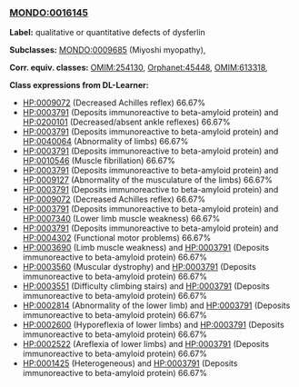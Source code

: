 
### [MONDO:0016145](http://purl.obolibrary.org/obo/MONDO_0016145)
**Label:** qualitative or quantitative defects of dysferlin

**Subclasses:** [MONDO:0009685](http://purl.obolibrary.org/obo/MONDO_0009685) (Miyoshi myopathy), 

**Corr. equiv. classes:** [OMIM:254130](http://purl.obolibrary.org/obo/OMIM_254130), [Orphanet:45448](http://www.orpha.net/ORDO/Orphanet_45448), [OMIM:613318](http://purl.obolibrary.org/obo/OMIM_613318), 

**Class expressions from DL-Learner:**

- [HP:0009072](http://purl.obolibrary.org/obo/HP_0009072) (Decreased Achilles reflex) 66.67%
- [HP:0003791](http://purl.obolibrary.org/obo/HP_0003791) (Deposits immunoreactive to beta-amyloid protein) and [HP:0200101](http://purl.obolibrary.org/obo/HP_0200101) (Decreased/absent ankle reflexes) 66.67%
- [HP:0003791](http://purl.obolibrary.org/obo/HP_0003791) (Deposits immunoreactive to beta-amyloid protein) and [HP:0040064](http://purl.obolibrary.org/obo/HP_0040064) (Abnormality of limbs) 66.67%
- [HP:0003791](http://purl.obolibrary.org/obo/HP_0003791) (Deposits immunoreactive to beta-amyloid protein) and [HP:0010546](http://purl.obolibrary.org/obo/HP_0010546) (Muscle fibrillation) 66.67%
- [HP:0003791](http://purl.obolibrary.org/obo/HP_0003791) (Deposits immunoreactive to beta-amyloid protein) and [HP:0009127](http://purl.obolibrary.org/obo/HP_0009127) (Abnormality of the musculature of the limbs) 66.67%
- [HP:0003791](http://purl.obolibrary.org/obo/HP_0003791) (Deposits immunoreactive to beta-amyloid protein) and [HP:0009072](http://purl.obolibrary.org/obo/HP_0009072) (Decreased Achilles reflex) 66.67%
- [HP:0003791](http://purl.obolibrary.org/obo/HP_0003791) (Deposits immunoreactive to beta-amyloid protein) and [HP:0007340](http://purl.obolibrary.org/obo/HP_0007340) (Lower limb muscle weakness) 66.67%
- [HP:0003791](http://purl.obolibrary.org/obo/HP_0003791) (Deposits immunoreactive to beta-amyloid protein) and [HP:0004302](http://purl.obolibrary.org/obo/HP_0004302) (Functional motor problems) 66.67%
- [HP:0003690](http://purl.obolibrary.org/obo/HP_0003690) (Limb muscle weakness) and [HP:0003791](http://purl.obolibrary.org/obo/HP_0003791) (Deposits immunoreactive to beta-amyloid protein) 66.67%
- [HP:0003560](http://purl.obolibrary.org/obo/HP_0003560) (Muscular dystrophy) and [HP:0003791](http://purl.obolibrary.org/obo/HP_0003791) (Deposits immunoreactive to beta-amyloid protein) 66.67%
- [HP:0003551](http://purl.obolibrary.org/obo/HP_0003551) (Difficulty climbing stairs) and [HP:0003791](http://purl.obolibrary.org/obo/HP_0003791) (Deposits immunoreactive to beta-amyloid protein) 66.67%
- [HP:0002814](http://purl.obolibrary.org/obo/HP_0002814) (Abnormality of the lower limb) and [HP:0003791](http://purl.obolibrary.org/obo/HP_0003791) (Deposits immunoreactive to beta-amyloid protein) 66.67%
- [HP:0002600](http://purl.obolibrary.org/obo/HP_0002600) (Hyporeflexia of lower limbs) and [HP:0003791](http://purl.obolibrary.org/obo/HP_0003791) (Deposits immunoreactive to beta-amyloid protein) 66.67%
- [HP:0002522](http://purl.obolibrary.org/obo/HP_0002522) (Areflexia of lower limbs) and [HP:0003791](http://purl.obolibrary.org/obo/HP_0003791) (Deposits immunoreactive to beta-amyloid protein) 66.67%
- [HP:0001425](http://purl.obolibrary.org/obo/HP_0001425) (Heterogeneous) and [HP:0003791](http://purl.obolibrary.org/obo/HP_0003791) (Deposits immunoreactive to beta-amyloid protein) 66.67%


